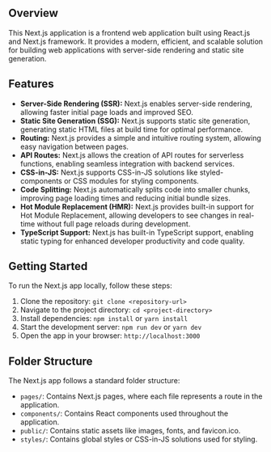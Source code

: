 ## Overview

This Next.js application is a frontend web application built using React.js and Next.js framework. It provides a modern, efficient, and scalable solution for building web applications with server-side rendering and static site generation.

## Features

- **Server-Side Rendering (SSR):** Next.js enables server-side rendering, allowing faster initial page loads and improved SEO.
- **Static Site Generation (SSG):** Next.js supports static site generation, generating static HTML files at build time for optimal performance.
- **Routing:** Next.js provides a simple and intuitive routing system, allowing easy navigation between pages.
- **API Routes:** Next.js allows the creation of API routes for serverless functions, enabling seamless integration with backend services.
- **CSS-in-JS:** Next.js supports CSS-in-JS solutions like styled-components or CSS modules for styling components.
- **Code Splitting:** Next.js automatically splits code into smaller chunks, improving page loading times and reducing initial bundle sizes.
- **Hot Module Replacement (HMR):** Next.js provides built-in support for Hot Module Replacement, allowing developers to see changes in real-time without full page reloads during development.
- **TypeScript Support:** Next.js has built-in TypeScript support, enabling static typing for enhanced developer productivity and code quality.

## Getting Started

To run the Next.js app locally, follow these steps:

1. Clone the repository: `git clone <repository-url>`
2. Navigate to the project directory: `cd <project-directory>`
3. Install dependencies: `npm install` or `yarn install`
4. Start the development server: `npm run dev` or `yarn dev`
5. Open the app in your browser: `http://localhost:3000`

## Folder Structure

The Next.js app follows a standard folder structure:

- `pages/`: Contains Next.js pages, where each file represents a route in the application.
- `components/`: Contains React components used throughout the application.
- `public/`: Contains static assets like images, fonts, and favicon.ico.
- `styles/`: Contains global styles or CSS-in-JS solutions used for styling.
